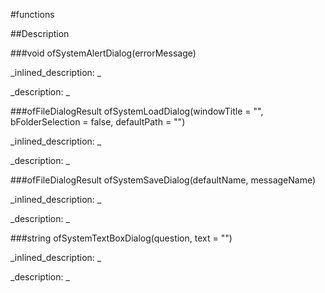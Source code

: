 #functions


<!--
_visible: True_
_advanced: False_
-->

##Description






<!----------------------------------------------------------------------------->

###void ofSystemAlertDialog(errorMessage)

<!--
_syntax: ofSystemAlertDialog(errorMessage)_
_name: ofSystemAlertDialog_
_returns: void_
_returns_description: _
_parameters: string errorMessage_
_version_started: _
_version_deprecated: _
_summary: _
_constant: False_
_static: False_
_visible: True_
_advanced: False_
-->

_inlined_description: _







_description: _








<!----------------------------------------------------------------------------->

###ofFileDialogResult ofSystemLoadDialog(windowTitle = "", bFolderSelection = false, defaultPath = "")

<!--
_syntax: ofSystemLoadDialog(windowTitle = "", bFolderSelection = false, defaultPath = "")_
_name: ofSystemLoadDialog_
_returns: ofFileDialogResult_
_returns_description: _
_parameters: string windowTitle="", bool bFolderSelection=false, string defaultPath=""_
_version_started: _
_version_deprecated: _
_summary: _
_constant: False_
_static: False_
_visible: True_
_advanced: False_
-->

_inlined_description: _







_description: _








<!----------------------------------------------------------------------------->

###ofFileDialogResult ofSystemSaveDialog(defaultName, messageName)

<!--
_syntax: ofSystemSaveDialog(defaultName, messageName)_
_name: ofSystemSaveDialog_
_returns: ofFileDialogResult_
_returns_description: _
_parameters: string defaultName, string messageName_
_version_started: _
_version_deprecated: _
_summary: _
_constant: False_
_static: False_
_visible: True_
_advanced: False_
-->

_inlined_description: _







_description: _








<!----------------------------------------------------------------------------->

###string ofSystemTextBoxDialog(question, text = "")

<!--
_syntax: ofSystemTextBoxDialog(question, text = "")_
_name: ofSystemTextBoxDialog_
_returns: string_
_returns_description: _
_parameters: string question, string text=""_
_version_started: _
_version_deprecated: _
_summary: _
_constant: False_
_static: False_
_visible: True_
_advanced: False_
-->

_inlined_description: _







_description: _








<!----------------------------------------------------------------------------->

